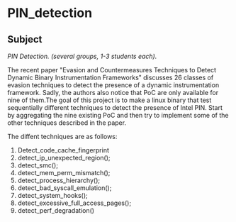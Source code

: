 # PIN_detection

## Subject
*PIN Detection. (several groups, 1-3 students each).*

The recent paper "Evasion and Countermeasures Techniques to Detect Dynamic Binary Instrumentation Frameworks" discusses 26 classes of evasion techniques to detect the presence of a dynamic instrumentation framework. Sadly, the authors also notice that PoC are only available for nine of them.The goal of this project is to make a linux binary that test sequentially different techniques to detect the presence of Intel PIN. Start by aggregating the nine existing PoC and then try to implement some of the other techniques described in the paper.

The diffent techniques are as follows:

1. Detect_code_cache_fingerprint
2. detect_ip_unexpected_region();
3. detect_smc();
4. detect_mem_perm_mismatch();
5. detect_process_hierarchy();
6. detect_bad_syscall_emulation();
7. detect_system_hooks();
8. detect_excessive_full_access_pages();
9. detect_perf_degradation()
